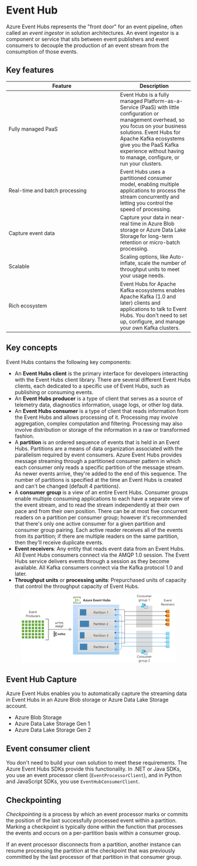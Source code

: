 # Event Hub

Azure Event Hubs represents the "front door" for an event pipeline, often called an _event ingestor_ in solution architectures. An event ingestor is a component or service that sits between event publishers and event consumers to decouple the production of an event stream from the consumption of those events.

## Key features

<table><thead><tr><th width="290">Feature</th><th>Description</th></tr></thead><tbody><tr><td>Fully managed PaaS</td><td>Event Hubs is a fully managed Platform-as-a-Service (PaaS) with little configuration or management overhead, so you focus on your business solutions. Event Hubs for Apache Kafka ecosystems give you the PaaS Kafka experience without having to manage, configure, or run your clusters.</td></tr><tr><td>Real-time and batch processing</td><td>Event Hubs uses a partitioned consumer model, enabling multiple applications to process the stream concurrently and letting you control the speed of processing.</td></tr><tr><td>Capture event data</td><td>Capture your data in near-real time in Azure Blob storage or Azure Data Lake Storage for long-term retention or micro-batch processing.</td></tr><tr><td>Scalable</td><td>Scaling options, like Auto-inflate, scale the number of throughput units to meet your usage needs.</td></tr><tr><td>Rich ecosystem</td><td>Event Hubs for Apache Kafka ecosystems enables Apache Kafka (1.0 and later) clients and applications to talk to Event Hubs. You don't need to set up, configure, and manage your own Kafka clusters.</td></tr></tbody></table>

## Key concepts <a href="#key-concepts" id="key-concepts"></a>

Event Hubs contains the following key components:

* An **Event Hubs client** is the primary interface for developers interacting with the Event Hubs client library. There are several different Event Hubs clients, each dedicated to a specific use of Event Hubs, such as publishing or consuming events.
* An **Event Hubs producer** is a type of client that serves as a source of telemetry data, diagnostics information, usage logs, or other log data.
* An **Event Hubs consumer** is a type of client that reads information from the Event Hubs and allows processing of it. Processing may involve aggregation, complex computation and filtering. Processing may also involve distribution or storage of the information in a raw or transformed fashion.&#x20;
* A **partition** is an ordered sequence of events that is held in an Event Hubs. Partitions are a means of data organization associated with the parallelism required by event consumers. Azure Event Hubs provides message streaming through a partitioned consumer pattern in which each consumer only reads a specific partition of the message stream. As newer events arrive, they're added to the end of this sequence. The number of partitions is specified at the time an Event Hubs is created and can't be changed (default 4 partitions).
* A **consumer group** is a view of an entire Event Hubs. Consumer groups enable multiple consuming applications to each have a separate view of the event stream, and to read the stream independently at their own pace and from their own position. There can be at most five concurrent readers on a partition per consumer group; however it's recommended that there's only one active consumer for a given partition and consumer group pairing. Each active reader receives all of the events from its partition; if there are multiple readers on the same partition, then they'll receive duplicate events.
* **Event receivers**: Any entity that reads event data from an Event Hubs. All Event Hubs consumers connect via the AMQP 1.0 session. The Event Hubs service delivers events through a session as they become available. All Kafka consumers connect via the Kafka protocol 1.0 and later.
* **Throughput units** or **processing units**: Prepurchased units of capacity that control the throughput capacity of Event Hubs.

<figure><img src="../../../.gitbook/assets/event-hubs-stream-processing.png" alt=""><figcaption></figcaption></figure>

## Event Hub Capture

Azure Event Hubs enables you to automatically capture the streaming data in Event Hubs in an Azure Blob storage or Azure Data Lake Storage account.

* Azure Blob Storage
* Azure Data Lake Storage Gen 1
* Azure Data Lake Storage Gen 2

## Event consumer client <a href="#event-processor-or-consumer-client" id="event-processor-or-consumer-client"></a>

You don't need to build your own solution to meet these requirements. The Azure Event Hubs SDKs provide this functionality. In .NET or Java SDKs, you use an event processor client (`EventProcessorClient`), and in Python and JavaScript SDKs, you use `EventHubConsumerClient`.

## Checkpointing <a href="#checkpointing" id="checkpointing"></a>

_Checkpointing_ is a process by which an event processor marks or commits the position of the last successfully processed event within a partition. Marking a checkpoint is typically done within the function that processes the events and occurs on a per-partition basis within a consumer group.

If an event processor disconnects from a partition, another instance can resume processing the partition at the checkpoint that was previously committed by the last processor of that partition in that consumer group.&#x20;

